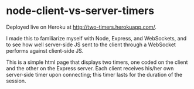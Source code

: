 node-client-vs-server-timers
============================

Deployed live on Heroku at http://two-timers.herokuapp.com/.

I made this to familiarize myself with Node, Express, and WebSockets, and to see how well server-side JS sent to the client through a WebSocket performs against client-side JS.

This is a simple html page that displays two timers, one coded on the client and the other on the Express server. Each client receives his/her own server-side timer upon connecting; this timer lasts for the duration of the session.
